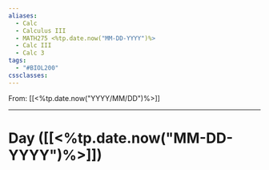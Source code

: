 ```yaml
---
aliases:
  - Calc
  - Calculus III
  - MATH275 <%tp.date.now("MM-DD-YYYY")%>
  - Calc III
  - Calc 3
tags:
  - "#BIOL200"
cssclasses:
---
```

From: [[<%tp.date.now("YYYY/MM/DD")%>]]

------
# Day  ([[<%tp.date.now("MM-DD-YYYY")%>]]) 

